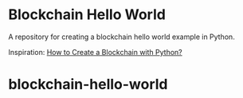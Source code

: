 # Blockchain Hello World

A repository for creating a blockchain hello world example in Python.

Inspiration: [How to Create a Blockchain with Python?](https://geekflare.com/create-a-blockchain-with-python/)
# blockchain-hello-world
